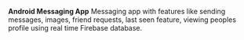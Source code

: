 
**Android Messaging App**
Messaging app with features like sending messages, images, friend requests, last seen feature, viewing
peoples profile using real time Firebase database.
